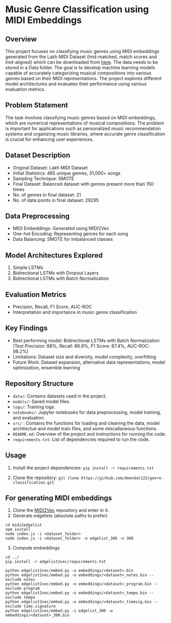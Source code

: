 # Music Genre Classification using MIDI Embeddings

## Overview
This project focuses on classifying music genres using MIDI embeddings generated from the Lakh MIDI Dataset (lmd-matched, match scores and lmd-aligned) which can be downloaded from [here](https://colinraffel.com/projects/lmd/). The data needs to be stored in a Data folder. The goal is to develop machine learning models capable of accurately categorizing musical compositions into various genres based on their MIDI representations. The project explores different model architectures and evaluates their performance using various evaluation metrics.

## Problem Statement
The task involves classifying music genres based on MIDI embeddings, which are numerical representations of musical compositions. The problem is important for applications such as personalized music recommendation systems and organizing music libraries, where accurate genre classification is crucial for enhancing user experiences.

## Dataset Description
- Original Dataset: Lakh MIDI Dataset
- Initial Statistics: 485 unique genres, 31,000+ songs
- Sampling Technique: SMOTE
- Final Dataset: Balanced dataset with genres present more than 150 times
- No. of genres in final dataset: 21
- No. of data points in final dataset: 29295

## Data Preprocessing
- MIDI Embeddings: Generated using MIDI2Vec
- One-hot Encoding: Representing genres for each song
- Data Balancing: SMOTE for imbalanced classes

## Model Architectures Explored
1. Simple LSTMs
2. Bidirectional LSTMs with Dropout Layers
3. Bidirectional LSTMs with Batch Normalization

## Evaluation Metrics
- Precision, Recall, F1 Score, AUC-ROC
- Interpretation and importance in music genre classification

## Key Findings
- Best performing model: Bidirectional LSTMs with Batch Normalization (Test Precision: 88%, Recall: 86.9%, F1 Score: 87.4%, AUC-ROC: 98.2%)
- Limitations: Dataset size and diversity, model complexity, overfitting
- Future Work: Dataset expansion, alternative data representations, model optimization, ensemble learning

## Repository Structure
- `data/`: Contains datasets used in the project.
- `models/`: Saved model files.
- `logs/`: Training logs.
- `notebooks/`: Jupyter notebooks for data preprocessing, model training, and evaluation.
- `src/` : Contains the functions for loading and cleaning the data, model architectue and model train files, and some miscallaneous functions.
- `README.md`: Overview of the project and instructions for running the code.
- `requirements.txt`: List of dependencies required to run the code.

## Usage
1. Install the project dependencies:
```pip install -r requirements.txt```

2. Clone the repository:
```git clone https://github.com/dmondal123/genre-classification.git```

## For generating MIDI embeddings

1. Clone the [MIDI2Vec](https://github.com/midi-ld/midi2vec) repository and enter in it.
2. Generate edgelists (absolute paths to prefer)
```
cd midi2edgelist
npm install
node index.js -i <dataset_folder>
node index.js -i <dataset_folder> -o edgelist_300 -n 300
```
3. Compute embeddings
```
cd ../
pip install -r edgelist2vec/requirements.txt

python edgelist2vec/embed.py -o embeddings/<dataset>.bin
python edgelist2vec/embed.py -o embeddings/<dataset>_notes.bin --exclude notes
python edgelist2vec/embed.py -o embeddings/<dataset>_program.bin --exclude program
python edgelist2vec/embed.py -o embeddings/<dataset>_tempo.bin --exclude tempo
python edgelist2vec/embed.py -o embeddings/<dataset>_timesig.bin --exclude time.signature
python edgelist2vec/embed.py -i edgelist_300 -o embeddings/<dataset>_300.bin
```




